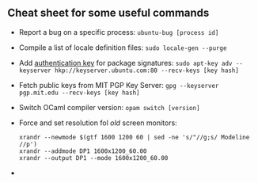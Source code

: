 Cheat sheet for some useful commands
----------------------

  * Report a bug on a specific process: `ubuntu-bug [process id]`
  * Compile a list of locale definition files: `sudo locale-gen --purge`
  * Add [authentication key](https://help.ubuntu.com/community/Repositories/Ubuntu#Authentication_Tab) for package signatures: `sudo apt-key adv --keyserver hkp://keyserver.ubuntu.com:80 --recv-keys [key hash]`
  * Fetch public keys from MIT PGP Key Server: `gpg --keyserver pgp.mit.edu --recv-keys [key hash]`
  * Switch OCaml compiler version: `opam switch [version]`
  * Force and set resolution fol *old* screen monitors:

		xrandr --newmode $(gtf 1600 1200 60 | sed -ne 's/"//g;s/ Modeline //p')
		xrandr --addmode DP1 1600x1200_60.00
		xrandr --output DP1 --mode 1600x1200_60.00

  * 

